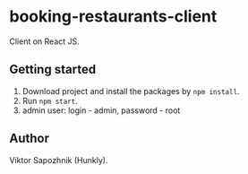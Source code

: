 # booking-restaurants-client

Client on React JS. 

## Getting started

1. Download project and install the packages by `npm install`.
2. Run `npm start`.
3. admin user: login - admin, password - root

## Author 
Viktor Sapozhnik (Hunkly).
